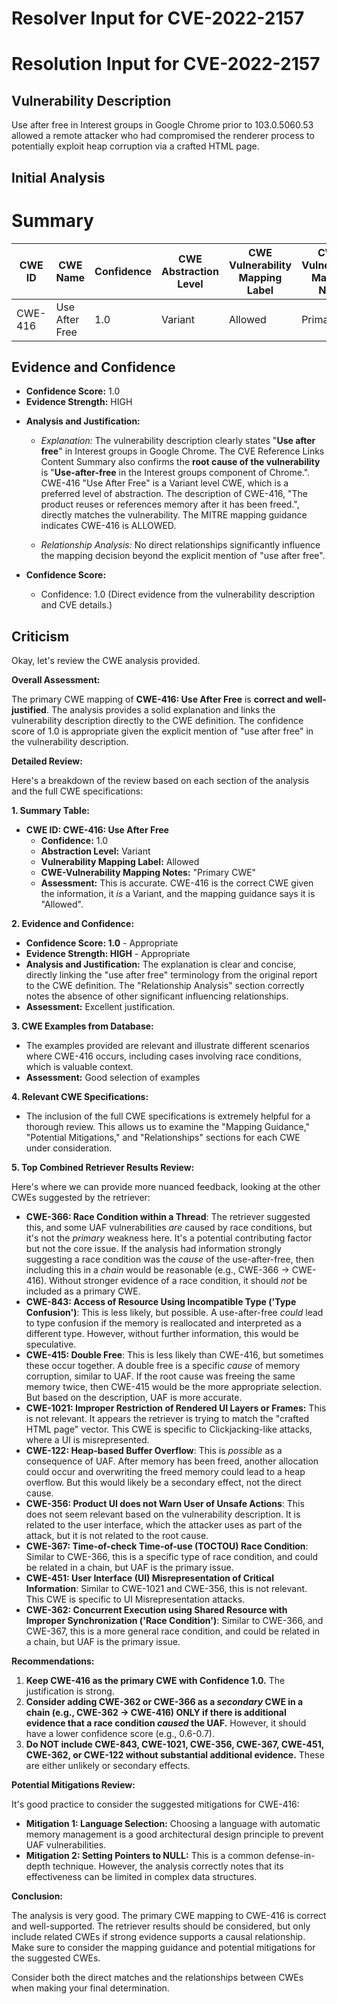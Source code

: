 # Resolver Input for CVE-2022-2157

# Resolution Input for CVE-2022-2157

## Vulnerability Description
Use after free in Interest groups in Google Chrome prior to 103.0.5060.53 allowed a remote attacker who had compromised the renderer process to potentially exploit heap corruption via a crafted HTML page.

## Initial Analysis
# Summary
| CWE ID | CWE Name | Confidence | CWE Abstraction Level | CWE Vulnerability Mapping Label | CWE-Vulnerability Mapping Notes |
|---|---|---|---|---|---|
| CWE-416 | Use After Free | 1.0 | Variant | Allowed | Primary CWE |

## Evidence and Confidence

*   **Confidence Score:** 1.0
*   **Evidence Strength:** HIGH

- **Analysis and Justification:**  
  - *Explanation:* The vulnerability description clearly states "**Use after free**" in Interest groups in Google Chrome. The CVE Reference Links Content Summary also confirms the **root cause of the vulnerability** is "**Use-after-free** in the Interest groups component of Chrome.". CWE-416 "Use After Free" is a Variant level CWE, which is a preferred level of abstraction. The description of CWE-416, "The product reuses or references memory after it has been freed.", directly matches the vulnerability. The MITRE mapping guidance indicates CWE-416 is ALLOWED.
  
  - *Relationship Analysis:* No direct relationships significantly influence the mapping decision beyond the explicit mention of "use after free".

- **Confidence Score:**  
  - Confidence: 1.0 (Direct evidence from the vulnerability description and CVE details.)

## Criticism
Okay, let's review the CWE analysis provided.

**Overall Assessment:**

The primary CWE mapping of **CWE-416: Use After Free** is **correct and well-justified**. The analysis provides a solid explanation and links the vulnerability description directly to the CWE definition. The confidence score of 1.0 is appropriate given the explicit mention of "use after free" in the vulnerability description.

**Detailed Review:**

Here's a breakdown of the review based on each section of the analysis and the full CWE specifications:

**1. Summary Table:**

*   **CWE ID: CWE-416: Use After Free**
    *   **Confidence:** 1.0
    *   **Abstraction Level:** Variant
    *   **Vulnerability Mapping Label:** Allowed
    *   **CWE-Vulnerability Mapping Notes:** "Primary CWE"
    *   **Assessment:** This is accurate. CWE-416 is the correct CWE given the information, it *is* a Variant, and the mapping guidance says it is "Allowed".

**2. Evidence and Confidence:**

*   **Confidence Score: 1.0** - Appropriate
*   **Evidence Strength: HIGH** - Appropriate
*   **Analysis and Justification:**  The explanation is clear and concise, directly linking the "use after free" terminology from the original report to the CWE definition. The "Relationship Analysis" section correctly notes the absence of other significant influencing relationships.
*   **Assessment:** Excellent justification.

**3. CWE Examples from Database:**

*   The examples provided are relevant and illustrate different scenarios where CWE-416 occurs, including cases involving race conditions, which is valuable context.
*   **Assessment:** Good selection of examples

**4. Relevant CWE Specifications:**

*   The inclusion of the full CWE specifications is extremely helpful for a thorough review. This allows us to examine the "Mapping Guidance," "Potential Mitigations," and "Relationships" sections for each CWE under consideration.

**5. Top Combined Retriever Results Review:**

Here's where we can provide more nuanced feedback, looking at the other CWEs suggested by the retriever:

*   **CWE-366: Race Condition within a Thread**: The retriever suggested this, and some UAF vulnerabilities *are* caused by race conditions, but it's not the *primary* weakness here. It's a potential contributing factor but not the core issue.  If the analysis had information strongly suggesting a race condition was the *cause* of the use-after-free, then including this in a *chain* would be reasonable (e.g., CWE-366 -> CWE-416).  Without stronger evidence of a race condition, it should *not* be included as a primary CWE.
*   **CWE-843: Access of Resource Using Incompatible Type ('Type Confusion')**: This is less likely, but possible. A use-after-free *could* lead to type confusion if the memory is reallocated and interpreted as a different type. However, without further information, this would be speculative.
*   **CWE-415: Double Free**: This is less likely than CWE-416, but sometimes these occur together. A double free is a specific *cause* of memory corruption, similar to UAF. If the root cause was freeing the same memory twice, then CWE-415 would be the more appropriate selection. But based on the description, UAF is more accurate.
*   **CWE-1021: Improper Restriction of Rendered UI Layers or Frames:** This is not relevant. It appears the retriever is trying to match the "crafted HTML page" vector. This CWE is specific to Clickjacking-like attacks, where a UI is misrepresented.
*   **CWE-122: Heap-based Buffer Overflow**: This is *possible* as a consequence of UAF. After memory has been freed, another allocation could occur and overwriting the freed memory could lead to a heap overflow. But this would likely be a secondary effect, not the direct cause.
*   **CWE-356: Product UI does not Warn User of Unsafe Actions**: This does not seem relevant based on the vulnerability description. It is related to the user interface, which the attacker uses as part of the attack, but it is not related to the root cause.
*   **CWE-367: Time-of-check Time-of-use (TOCTOU) Race Condition**: Similar to CWE-366, this is a specific type of race condition, and could be related in a chain, but UAF is the primary issue.
*   **CWE-451: User Interface (UI) Misrepresentation of Critical Information**: Similar to CWE-1021 and CWE-356, this is not relevant. This CWE is specific to UI Misrepresentation attacks.
*   **CWE-362: Concurrent Execution using Shared Resource with Improper Synchronization ('Race Condition')**: Similar to CWE-366, and CWE-367, this is a more general race condition, and could be related in a chain, but UAF is the primary issue.

**Recommendations:**

1.  **Keep CWE-416 as the primary CWE with Confidence 1.0.** The justification is strong.
2.  **Consider adding CWE-362 or CWE-366 as a *secondary* CWE in a chain (e.g., CWE-362 -> CWE-416) ONLY if there is additional evidence that a race condition *caused* the UAF.**  However, it should have a lower confidence score (e.g., 0.6-0.7).
3.  **Do NOT include CWE-843, CWE-1021, CWE-356, CWE-367, CWE-451, CWE-362, or CWE-122 without substantial additional evidence.** These are either unlikely or secondary effects.

**Potential Mitigations Review:**

It's good practice to consider the suggested mitigations for CWE-416:

*   **Mitigation 1: Language Selection:** Choosing a language with automatic memory management is a good architectural design principle to prevent UAF vulnerabilities.
*   **Mitigation 2: Setting Pointers to NULL:** This is a common defense-in-depth technique. However, the analysis correctly notes that its effectiveness can be limited in complex data structures.

**Conclusion:**

The analysis is very good. The primary CWE mapping to CWE-416 is correct and well-supported. The retriever results should be considered, but only include related CWEs if strong evidence supports a causal relationship. Make sure to consider the mapping guidance and potential mitigations for the suggested CWEs.

Consider both the direct matches and the relationships between CWEs
when making your final determination.
        